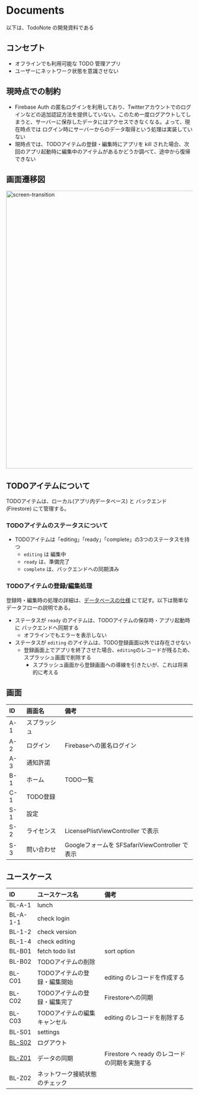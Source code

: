 # Documents

以下は、TodoNote の開発資料である

## コンセプト

* オフラインでも利用可能な TODO 管理アプリ
* ユーザーにネットワーク状態を意識させない

## 現時点での制約

* Firebase Auth の匿名ログインを利用しており、Twitterアカウントでのログインなどの追加認証方法を提供していない。このため一度ログアウトしてしまうと、サーバーに保存したデータにはアクセスできなくなる。よって、現在時点では ログイン時にサーバーからのデータ取得という処理は実装していない
* 現時点では、TODOアイテムの登録・編集時にアプリを kill された場合、次回のアプリ起動時に編集中のアイテムがあるかどうか調べて、途中から復帰できない

## 画面遷移図

<img width="749" alt="screen-transition" src="https://github.com/CH3COOH/todonote-ios/assets/137952/dbdc0ac1-96f2-4873-ade5-7f9c9cbc7da1">

## TODOアイテムについて

TODOアイテムは、ローカル(アプリ内データベース) と バックエンド (Firestore) にて管理する。

### TODOアイテムのステータスについて

* TODOアイテムは「editing」「ready」「complete」の3つのステータスを持つ
    * `editing` は 編集中
    * `ready` は、準備完了
    * `complete` は、バックエンドへの同期済み

### TODOアイテムの登録/編集処理

登録時・編集時の処理の詳細は、[データベースの仕様](./Database.md) にて記す。以下は簡単なデータフローの説明である。

* ステータスが `ready` のアイテムは、TODOアイテムの保存時・アプリ起動時に バックエンドへ同期する
    * オフラインでもエラーを表示しない
* ステータスが `editing` のアイテムは、TODO登録画面以外では存在させない
    * 登録画面上でアプリを終了させた場合、`editing`のレコードが残るため、スプラッシュ画面で削除する
        * スプラッシュ画面から登録画面への導線を引きたいが、これは将来的に考える

## 画面

| ID   | 画面名 | 備考 |
|:-----|:-----|:-----|
| A-1  | スプラッシュ | |
| A-2  | ログイン  | Firebaseへの匿名ログイン |
| A-3  | 通知許諾  | |
| B-1  | ホーム    | TODO一覧 |
| C-1  | TODO登録  | |
| S-1  | 設定  | |
| S-2  | ライセンス  | LicensePlistViewController で表示 |
| S-3  | 問い合わせ  | Googleフォームを SFSafariViewController で表示 |

## ユースケース

| ID   | ユースケース名 | 備考 |
|:-----|:-----|:-----|
| BL-A-1  | lunch  | |
| BL-A-1-1  | check login  | |
| BL-1-2  | check version | |
| BL-1-4  | check editing  | |
| BL-B01  | fetch todo list  | sort option |
| BL-B02  | TODOアイテムの削除 | |
| BL-C01  | TODOアイテムの登録・編集開始  | editing のレコードを作成する |
| BL-C02  | TODOアイテムの登録・編集完了  | Firestoreへの同期 |
| BL-C03  | TODOアイテムの編集キャンセル  | editing のレコードを削除する |
| BL-S01 | settings  | |
| [BL-S02](./BL-S02.md)  | ログアウト  | |
| [BL-Z01](./BL-Z01.md)  | データの同期 | Firestore へ ready のレコードの同期を実施する |
| BL-Z02 | ネットワーク接続状態のチェック |  |
